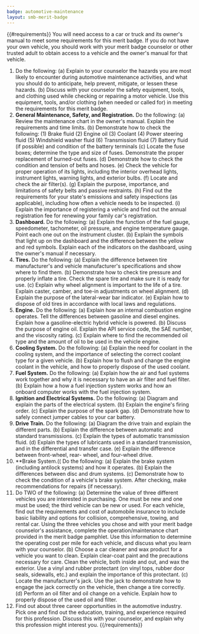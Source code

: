 ```yaml
---
badge: automotive-maintenance
layout: smb-merit-badge
---
```


{{#requirements}}
You will need access to a car or truck and its owner's manual to meet some requirements for this merit badge. If you do not have your own vehicle, you should work with your merit badge counselor or other trusted adult to obtain access to a vehicle and the owner's manual for that vehicle.
1. Do the following:
    (a) Explain to your counselor the hazards you are most likely to encounter during automotive maintenance activities, and what you should do to anticipate, help prevent, mitigate, or lessen these hazards.
    (b) Discuss with your counselor the safety equipment, tools, and clothing used while checking or repairing a motor vehicle. Use this equipment, tools, and/or clothing (when needed or called for) in meeting the requirements for this merit badge.
2. **General Maintenance, Safety, and Registration.** Do the following:
    (a) Review the maintenance chart in the owner's manual. Explain the requirements and time limits.
    (b) Demonstrate how to check the following:
        (1) Brake fluid
        (2) Engine oil
        (3) Coolant
        (4) Power steering fluid
        (5) Windshield washer fluid
        (6) Transmission fluid
        (7) Battery fluid (if possible) and condition of the battery terminals
    (c) Locate the fuse boxes; determine the type and size of fuses. Demonstrate the proper replacement of burned-out fuses.
    (d) Demonstrate how to check the condition and tension of belts and hoses.
    (e) Check the vehicle for proper operation of its lights, including the interior overhead lights, instrument lights, warning lights, and exterior bulbs.
    (f) Locate and check the air filter(s).
    (g) Explain the purpose, importance, and limitations of safety belts and passive restraints.
    (h) Find out the requirements for your state's emissions and safety inspections (as applicable), including how often a vehicle needs to be inspected.
    (i) Explain the importance of registering a vehicle and find out the annual registration fee for renewing your family car's registration.
3. **Dashboard.** Do the following:
    (a) Explain the function of the fuel gauge, speedometer, tachometer, oil pressure, and engine temperature gauge. Point each one out on the instrument cluster.
    (b) Explain the symbols that light up on the dashboard and the difference between the yellow and red symbols. Explain each of the indicators on the dashboard, using the owner's manual if necessary.
4. **Tires.** Do the following:
    (a) Explain the difference between tire manufacturer's and vehicle manufacturer's specifications and show where to find them.
    (b) Demonstrate how to check tire pressure and properly inflate a tire. Check the spare tire and make sure it is ready for use.
    (c) Explain why wheel alignment is important to the life of a tire. Explain caster, camber, and toe-in adjustments on wheel alignment.
    (d) Explain the purpose of the lateral-wear bar indicator.
    (e) Explain how to dispose of old tires in accordance with local laws and regulations.
5. **Engine.** Do the following:
    (a) Explain how an internal combustion engine operates. Tell the differences between gasoline and diesel engines. Explain how a gasoline-electric hybrid vehicle is powered.
    (b) Discuss the purpose of engine oil. Explain the API service code, the SAE number, and the viscosity rating.
    (c) Explain where to find the recommended oil type and the amount of oil to be used in the vehicle engine.
6. **Cooling System.** Do the following:
    (a) Explain the need for coolant in the cooling system, and the importance of selecting the correct coolant type for a given vehicle.
    (b) Explain how to flush and change the engine coolant in the vehicle, and how to properly dispose of the used coolant.
7. **Fuel System.** Do the following:
    (a) Explain how the air and fuel systems work together and why it is necessary to have an air filter and fuel filter.
    (b) Explain how a how a fuel injection system works and how an onboard computer works with the fuel injection system.
8. **Ignition and Electrical Systems.** Do the following:
    (a) Diagram and explain the parts of the electrical system.
    (b) Explain the engine's firing order.
    (c) Explain the purpose of the spark gap.
    (d) Demonstrate how to safely connect jumper cables to your car battery.
9. **Drive Train.** Do the following:
    (a) Diagram the drive train and explain the different parts.
    (b) Explain the difference between automatic and standard transmissions.
    (c) Explain the types of automatic transmission fluid.
    (d) Explain the types of lubricants used in a standard transmission, and in the differential and transfer case.
    (e) Explain the difference between front-wheel, rear- wheel, and four-wheel drive.
10. **Brake System.(( Do the following:
    (a) Explain the brake system (including antilock systems) and how it operates.
    (b) Explain the differences between disc and drum systems.
    (c) Demonstrate how to check the condition of a vehicle's brake system. After checking, make recommendations for repairs (if necessary).
11. Do TWO of the following:
    (a) Determine the value of three different vehicles you are interested in purchasing. One must be new and one must be used; the third vehicle can be new or used. For each vehicle, find out the requirements and cost of automobile insurance to include basic liability and options for collision, comprehensive, towing, and rental car. Using the three vehicles you chose and with your merit badge counselor's assistance, complete the operation/maintenance chart provided in the merit badge pamphlet. Use this information to determine the operating cost per mile for each vehicle, and discuss what you learn with your counselor.
    (b) Choose a car cleaner and wax product for a vehicle you want to clean. Explain clear-coat paint and the precautions necessary for care. Clean the vehicle, both inside and out, and wax the exterior. Use a vinyl and rubber protectant (on vinyl tops, rubber door seals, sidewalls, etc.) and explain the importance of this protectant.
    (c) Locate the manufacturer's jack. Use the jack to demonstrate how to engage the jack correctly on the vehicle, then change a tire correctly.
    (d) Perform an oil filter and oil change on a vehicle. Explain how to properly dispose of the used oil and filter.
12. Find out about three career opportunities in the automotive industry. Pick one and find out the education, training, and experience required for this profession. Discuss this with your counselor, and explain why this profession might interest you.
{{/requirements}}
